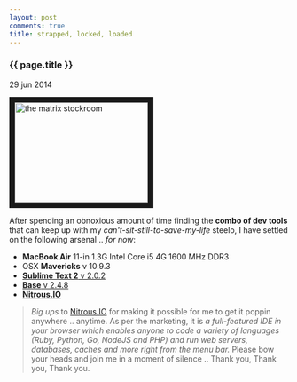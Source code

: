```yaml
---
layout: post
comments: true
title: strapped, locked, loaded
---
```


<h3>{{ page.title }}</h3>

<p class="meta">29 jun 2014</p>

<a href="http://www.youtube.com/watch?feature=player_embedded&v=Y70vcs3oV14
" target="_blank"><img src="http://img.youtube.com/vi/Y70vcs3oV14/0.jpg" 
alt="the matrix stockroom" width="240" height="180" border="10" /></a>

After spending an obnoxious amount of time finding the **combo of dev tools** that can keep up with my _can\'t-sit-still-to-save-my-life_ steelo, I have settled on the following arsenal .. _for now_:

* **MacBook Air** 11-in 1.3G Intel Core i5 4G 1600 MHz DDR3 
* OSX **Mavericks** v 10.9.3
* [**Sublime Text 2** v 2.0.2](http://www.sublimetext.com/2)
* [**Base** v 2.4.8](http://menial.co.uk/base/)
* [**Nitrous.IO**](http://nitrous.io/)

> _Big ups_ to [Nitrous.IO](http://nitrous.io/) for making it possible for me to get it poppin anywhere .. anytime. As per the marketing, it is _a full-featured IDE in your browser which enables anyone to code a variety of languages (Ruby, Python, Go, NodeJS and PHP) and run web servers, databases, caches and more right from the menu bar._ Please bow your heads and join me in a moment of silence .. Thank you, Thank you, Thank you.



